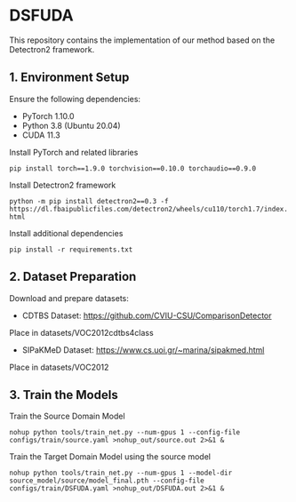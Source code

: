 # DSFUDA

This repository contains the implementation of our method based on the Detectron2 framework.


## 1. Environment Setup
Ensure the following dependencies:
- PyTorch 1.10.0
- Python 3.8 (Ubuntu 20.04)
- CUDA 11.3

Install PyTorch and related libraries

`pip install torch==1.9.0 torchvision==0.10.0 torchaudio==0.9.0`

Install Detectron2 framework

`python -m pip install detectron2==0.3 -f https://dl.fbaipublicfiles.com/detectron2/wheels/cu110/torch1.7/index.html`

Install additional dependencies

`pip install -r requirements.txt`

## 2. Dataset Preparation
Download and prepare datasets:
- CDTBS Dataset: https://github.com/CVIU-CSU/ComparisonDetector

Place in datasets/VOC2012cdtbs4class

- SIPaKMeD Dataset: https://www.cs.uoi.gr/~marina/sipakmed.html

Place in datasets/VOC2012

## 3. Train the Models
Train the Source Domain Model

`nohup python tools/train_net.py --num-gpus 1 --config-file configs/train/source.yaml >nohup_out/source.out 2>&1 &`

Train the Target Domain Model using the source model

`nohup python tools/train_net.py --num-gpus 1 --model-dir source_model/source/model_final.pth --config-file configs/train/DSFUDA.yaml >nohup_out/DSFUDA.out 2>&1 &`
